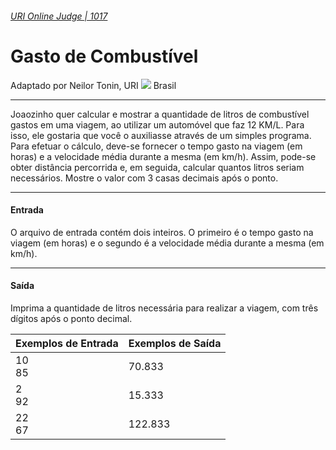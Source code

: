 ###### [URI Online Judge | 1017][1]
# Gasto de Combustível
Adaptado por Neilor Tonin, URI ![][2] Brasil
***
Joaozinho quer calcular e mostrar a quantidade de litros de combustível gastos em uma viagem, ao utilizar um automóvel que faz 12 KM/L. Para isso, ele gostaria que você o auxiliasse através de um simples programa. Para efetuar o cálculo, deve-se fornecer o tempo gasto na viagem (em horas) e a velocidade média durante a mesma (em km/h). Assim, pode-se obter distância percorrida e, em seguida, calcular quantos litros seriam necessários. Mostre o valor com 3 casas decimais após o ponto.
***
#### Entrada
O arquivo de entrada contém dois inteiros. O primeiro é o tempo gasto na viagem (em horas) e o segundo é a velocidade média durante a mesma (em km/h).
***
#### Saída
Imprima a quantidade de litros necessária para realizar a viagem, com três dígitos após o ponto decimal.

| Exemplos de Entrada                     | Exemplos de Saída   |
| :-                                      | :-                  |
| 10 <br> 85                              | 70.833              |
| 2 <br> 92                               | 15.333              |
| 22 <br> 67                              | 122.833             |


[1]: https://www.urionlinejudge.com.br/judge/pt/problems/view/1017
[2]: https://resources.urionlinejudge.com.br/gallery/images/flags/br.gif